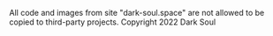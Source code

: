 All code and images from site "dark-soul.space" are not allowed to be copied to third-party projects.
Copyright 2022 Dark Soul
